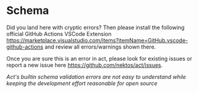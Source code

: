 # Schema

Did you land here with cryptic errors? Then please install the following official GitHub Actions VSCode Extension https://marketplace.visualstudio.com/items?itemName=GitHub.vscode-github-actions and review all errors/warnings shown there.

Once you are sure this is an error in act, please look for existing issues or report a new issue here https://github.com/nektos/act/issues.

_Act's builtin schema validation errors are not easy to understand while keeping the development effort reasonable for open source_

